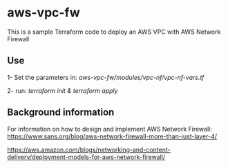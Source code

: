 # aws-vpc-fw

This is a sample Terraform code to deploy an AWS VPC with AWS Network Firewall

## Use
1- Set the parameters in:
*aws-vpc-fw/modules/vpc-nf/vpc-nf-vars.tf* 

2- run: 
*terraform init & terraform apply*



## Background information
For information on how to design and implement AWS Network Firewall:
https://www.sans.org/blog/aws-network-firewall-more-than-just-layer-4/

https://aws.amazon.com/blogs/networking-and-content-delivery/deployment-models-for-aws-network-firewall/
